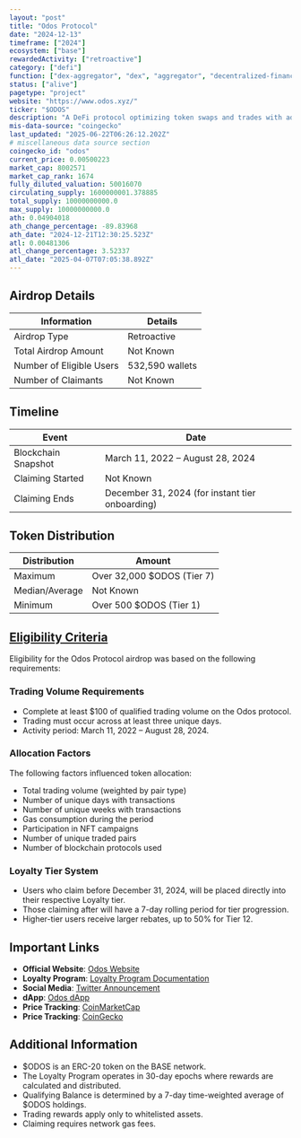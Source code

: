 ```yaml
---
layout: "post"
title: "Odos Protocol"
date: "2024-12-13"
timeframe: ["2024"]
ecosystem: ["base"]
rewardedActivity: ["retroactive"]
category: ["defi"]
function: ["dex-aggregator", "dex", "aggregator", "decentralized-finance"]
status: ["alive"]
pagetype: "project"
website: "https://www.odos.xyz/"
ticker: "$ODOS"
description: "A DeFi protocol optimizing token swaps and trades with advanced routing and aggregation mechanisms."
mis-data-source: "coingecko"
last_updated: "2025-06-22T06:26:12.202Z"
# miscellaneous data source section
coingecko_id: "odos"
current_price: 0.00500223
market_cap: 8002571
market_cap_rank: 1674
fully_diluted_valuation: 50016070
circulating_supply: 1600000001.378885
total_supply: 10000000000.0
max_supply: 10000000000.0
ath: 0.04904018
ath_change_percentage: -89.83968
ath_date: "2024-12-21T12:30:25.523Z"
atl: 0.00481306
atl_change_percentage: 3.52337
atl_date: "2025-04-07T07:05:38.892Z"
---
```


## Airdrop Details

| Information              | Details         |
| ------------------------ | --------------- |
| Airdrop Type             | Retroactive     |
| Total Airdrop Amount     | Not Known       |
| Number of Eligible Users | 532,590 wallets |
| Number of Claimants      | Not Known       |

## Timeline

| Event               | Date                                            |
| ------------------- | ----------------------------------------------- |
| Blockchain Snapshot | March 11, 2022 – August 28, 2024                |
| Claiming Started    | Not Known                                       |
| Claiming Ends       | December 31, 2024 (for instant tier onboarding) |

## Token Distribution

| Distribution   | Amount                     |
| -------------- | -------------------------- |
| Maximum        | Over 32,000 $ODOS (Tier 7) |
| Median/Average | Not Known                  |
| Minimum        | Over 500 $ODOS (Tier 1)    |

## [Eligibility Criteria](https://docs.odos.xyz/home/loyalty/)

Eligibility for the Odos Protocol airdrop was based on the following requirements:

### Trading Volume Requirements
- Complete at least $100 of qualified trading volume on the Odos protocol.
- Trading must occur across at least three unique days.
- Activity period: March 11, 2022 – August 28, 2024.

### Allocation Factors
The following factors influenced token allocation:
- Total trading volume (weighted by pair type)
- Number of unique days with transactions
- Number of unique weeks with transactions
- Gas consumption during the period
- Participation in NFT campaigns
- Number of unique traded pairs
- Number of blockchain protocols used

### Loyalty Tier System
- Users who claim before December 31, 2024, will be placed directly into their respective Loyalty tier.
- Those claiming after will have a 7-day rolling period for tier progression.
- Higher-tier users receive larger rebates, up to 50% for Tier 12.

## Important Links

- **Official Website**: [Odos Website](https://www.odos.xyz/)
- **Loyalty Program**: [Loyalty Program Documentation](https://docs.odos.xyz/home/loyalty/)
- **Social Media**: [Twitter Announcement](https://x.com/odosdao/status/1867300703401914633)
- **dApp**: [Odos dApp](https://app.odos.xyz/)
- **Price Tracking**: [CoinMarketCap](https://coinmarketcap.com/currencies/odos)
- **Price Tracking**: [CoinGecko](https://www.coingecko.com/en/coins/odos)

## Additional Information

- $ODOS is an ERC-20 token on the BASE network.
- The Loyalty Program operates in 30-day epochs where rewards are calculated and distributed.
- Qualifying Balance is determined by a 7-day time-weighted average of $ODOS holdings.
- Trading rewards apply only to whitelisted assets.
- Claiming requires network gas fees.